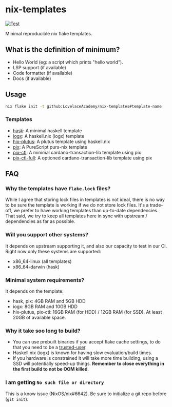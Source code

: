 # nix-templates

[![Test](https://github.com/LovelaceAcademy/nix-templates/actions/workflows/test.yml/badge.svg?branch=main)](https://github.com/LovelaceAcademy/nix-templates/actions/workflows/test.yml?query=branch%3Amain)

Minimal reproducible nix flake templates.

## What is the definition of minimum?

- Hello World (eg: a script which prints "hello world").
- LSP support (if available)
- Code formatter (if available)
- Docs (if available)

## Usage

```bash
nix flake init -t github:LovelaceAcademy/nix-templates#template-name
```

### Templates

- [hask](./hask): A minimal haskell template
- [iogx](./iogx): A haskell.nix (iogx) template
- [hix-plutus](./hix-plutus): A plutus template using haskell.nix
- [pix](./pix): A PureScript purs-nix template
- [pix-ctl](./pix-ctl): A minimal cardano-transaction-lib template using pix
- [pix-ctl-full](./pix-ctl-full): A optioned cardano-transaction-lib template using pix

## FAQ

### Why the templates have `flake.lock` files?

While I agree that storing lock files in templates is not ideal, there is no way to be sure the template is working if we do not store lock files. It's a trade-off, we prefer to have working templates than up-to-date dependencies. That said, we try to keep all templates here in sync with upstream / dependencies as far as possible.

### Will you support other systems?

It depends on upstream supporting it, and also our capacity to test in our CI. Right now only these systems are supported:

- x86_64-linux (all templates)
- x86_64-darwin (hask)

### Minimal system requirements?

It depends on the template:

- hask, pix: 4GB RAM and 5GB HDD
- iogx: 8GB RAM and 10GB HDD
- hix-plutus, pix-ctl: 16GB RAM (for HDD) / 12GB RAM (for SSD). At least 20GB of available space.

### Why it take soo long to build?

- You can use prebuilt binaries if you accept flake cache settings, to do that you need to be a [trusted-user](https://nixos.org/manual/nix/stable/command-ref/conf-file.html#conf-trusted-users).
- Haskell.nix (iogx) is known for having slow evaluation/build times.
- If you hardware is constrained it will take more time building, using a SSD will potentially speed-up things. **Remember to close everything in the first build to not be OOM killed**.

### I am getting `No such file or directory`

This is a know issue (NixOS/nix#6642). Be sure to initialize a git repo before (`git init`).
